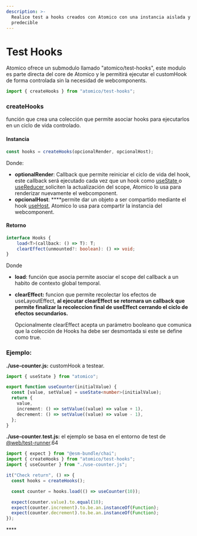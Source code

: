```yaml
---
description: >-
  Realice test a hooks creados con Atomico con una instancia aislada y
  predecible
---
```


# Test Hooks

Atomico ofrece un submodulo llamado "atomico/test-hooks", este modulo es parte directa del core de Atomico y le permitirá ejecutar el customHook de forma controlada sin la necesidad de webcomponents.

```javascript
import { createHooks } from "atomico/test-hooks";
```

### createHooks

función que crea una colección que permite asociar hooks para ejecutarlos en un ciclo de vida controlado.

#### Instancia

```typescript
const hooks = createHooks(opcionalRender, opcionalHost);
```

Donde:

* **optionalRender**: Callback que permite reiniciar el ciclo de vida del hook, este callback será ejecutado cada vez que un hook como [useState ](../hooks/usestate.md)o [useReducer ](../hooks/usereducer.md)soliciten la actualización del scope, Atomico lo usa para renderizar nuevamente el webcomponent.
* **opcionalHost**: ****permite dar un objeto a ser compartido mediante el hook [useHost](../hooks/usehost.md), Atomico lo usa para compartir la instancia del webcomponent.

#### Retorno 

```typescript
interface Hooks {
    load<T>(callback: () => T): T;
    clearEffect(unmounted?: boolean): () => void;
}
```

Donde

* **load**:  función que asocia permite asociar el scope del callback a un habito de contexto global temporal. 
* **clearEffect:** funcion que permite recolectar los efectos de useLayoutEffect, **al ejecutar clearEffect se retornara un callback que permite finalizar la recoleccion final de useEffect cerrando el ciclo de efectos secundarios.**

  Opcionalmente clearEffect acepta un parámetro booleano que comunica que la colección de Hooks ha debe ser desmontada si este se define como true.

### Ejemplo:

**./use-counter.js:** customHook a testear.

```typescript
import { useState } from "atomico";

export function useCounter(initialValue) {
  const [value, setValue] = useState<number>(initialValue);
  return {
    value,
    increment: () => setValue((value) => value + 1),
    decrement: () => setValue((value) => value - 1),
  };
}
```

**./use-counter.test.js:** el  ejemplo se basa en el entorno de test de [@web/test-runner](https://modern-web.dev/docs/test-runner/overview/).64

```javascript
import { expect } from "@esm-bundle/chai";
import { createHooks } from "atomico/test-hooks";
import { useCounter } from "./use-counter.js";

it("Check return", () => {
  const hooks = createHooks();

  const counter = hooks.load(() => useCounter(10));

  expect(counter.value).to.equal(10);
  expect(counter.increment).to.be.an.instanceOf(Function);
  expect(counter.decrement).to.be.an.instanceOf(Function);
});
```

\*\*\*\*

